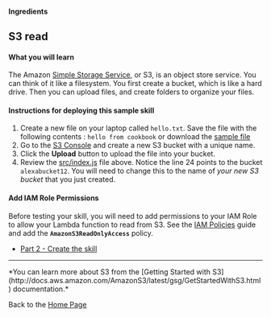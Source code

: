 #### Ingredients
## S3 read <a id="title"></a>


#### What you will learn

The Amazon [Simple Storage Service](https://aws.amazon.com/s3), or S3, is an object store service.  You can think of it like a filesystem.
You first create a bucket, which is like a hard drive.  Then you can upload files, and create folders to organize your files.


#### Instructions for deploying this sample skill

1. Create a new file on your laptop called ```hello.txt```.  Save the file with the following contents : ```hello from cookbook``` or download the [sample file](https://s3-eu-west-1.amazonaws.com/alexabucket12/hello.txt)
1. Go to the [S3 Console](https://console.aws.amazon.com/s3/home) and create a new S3 bucket with a unique name.
1. Click the **Upload** button to upload the file into your bucket.
1. Review the [src/index.js](src/index.js) file above.  Notice the line 24 points to the bucket ```alexabucket12```.  You will need to change this to the name of *your new S3 bucket* that you just created.


#### Add IAM Role Permissions
Before testing your skill, you will need to add permissions to your IAM Role to allow your Lambda function to read from S3.  See the [IAM Policies](../IAM_POLICIES.md) guide and add the  **```AmazonS3ReadOnlyAccess```** policy.


 * [Part 2 - Create the skill](./PAGE2.md#title)


<hr />
 *You can learn more about S3 from the [Getting Started with S3](http://docs.aws.amazon.com/AmazonS3/latest/gsg/GetStartedWithS3.html) documentation.*

Back to the [Home Page](../../README.md#title)

